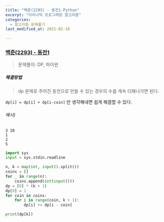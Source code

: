 ```yaml
---
title: "백준(2293) - 동전1 Python"
excerpt: "다이나믹 프로그래밍 알고리즘"
categories:
  - 알고리즘 문제풀기
last_modified_at: 2021-02-18

---
```


### [백준(2293) - 동전1](https://www.acmicpc.net/problem/2293)

> 문제풀이: DP, 파이썬

##### 해결방법 

> dp 문제로 주어진 동전으로 만들 수 있는 경우의 수를 계속 더해나가면 된다.

`dp[i] = dp[i] + dp[i-coin]` 만 생각해내면 쉽게 해결할 수 있다.

###### 예시)

```
3 10
1
2
5
```



```python
import sys
input = sys.stdin.readline

n, k = map(int, input().split())
coins = []
for _ in range(n):
    coins.append(int(input()))
dp = [0] * (k + 1)
dp[0] = 1
for coin in coins:
    for i in range(coin, k + 1):
        dp[i] += dp[i - coin]

print(dp[k])
```
